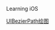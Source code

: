 Learning iOS

[UIBezierPath绘图](https://github.com/darkjoin/Learning/wiki/UIBezierPath%E7%BB%98%E5%9B%BE)